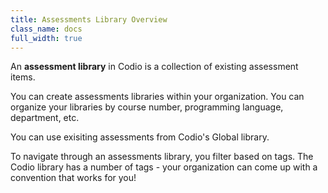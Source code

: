 ```yaml
---
title: Assessments Library Overview
class_name: docs
full_width: true
---
```

An **assessment library** in Codio is a collection of existing assessment items.

You can create assessments libraries within your organization. You can organize your libraries by course number, programming language, department, etc.

You can use exisiting assessments from Codio's Global library.

To navigate through an assessments library, you filter based on tags. The Codio library has a number of tags - your organization can come up with a convention that works for you!

